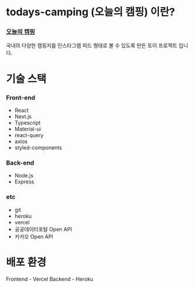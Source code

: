 # todays-camping (오늘의 캠핑) 이란?
### [오늘의 캠핑](https://todays-camping.vercel.app/)  
국내의 다양한 캠핑지를 인스타그램 피드 형태로 볼 수 있도록 만든 토이 프로젝트 입니다. 

# 기술 스택
### Front-end
- React
- Next.js
- Typescript
- Material-ui
- react-query
- axios
- styled-components

### Back-end
- Node.js
- Express

### etc
- git
- heroku
- vercel
- 공공데이터포털 Open API
- 카카오 Open API


# 배포 환경
Frontend - Vercel
Backend - Heroku

